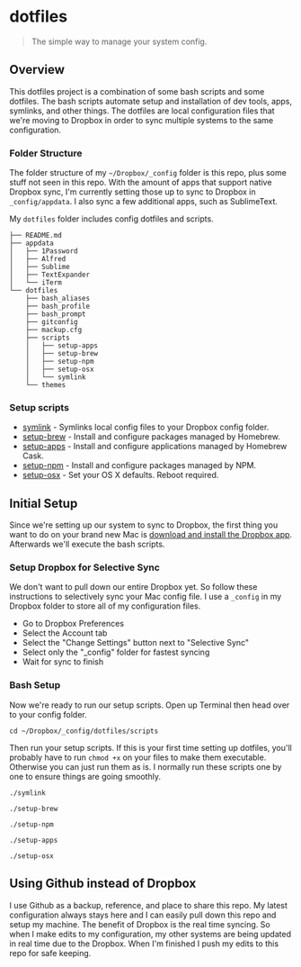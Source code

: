 # dotfiles
> The simple way to manage your system config.



## Overview
This dotfiles project is a combination of some bash scripts and some dotfiles. The bash scripts automate setup and installation of dev tools, apps, symlinks, and other things. The dotfiles are local configuration files that we're moving to Dropbox in order to sync multiple systems to the same configuration.

### Folder Structure
The folder structure of my `~/Dropbox/_config` folder is this repo, plus some stuff not seen in this repo. With the amount of apps that support native Dropbox sync, I'm currently setting those up to sync to Dropbox in `_config/appdata`. I also sync a few additional apps, such as SublimeText.

My `dotfiles` folder includes config dotfiles and scripts.

```shell
├── README.md
├── appdata
│   ├── 1Password
│   ├── Alfred
│   ├── Sublime
│   ├── TextExpander
│   └── iTerm
└── dotfiles
    ├── bash_aliases
    ├── bash_profile
    ├── bash_prompt
    ├── gitconfig
    ├── mackup.cfg
    ├── scripts
    │   ├── setup-apps
    │   ├── setup-brew
    │   ├── setup-npm
    │   ├── setup-osx
    │   └── symlink
    └── themes
```

### Setup scripts

* [symlink](/dotfiles/scripts/symlink) - Symlinks local config files to your Dropbox config folder.
* [setup-brew](/dotfiles/scripts/setup-brew) - Install and configure packages managed by Homebrew.
* [setup-apps](/dotfiles/scripts/setup-apps) - Install and configure applications managed by Homebrew Cask.
* [setup-npm](/dotfiles/scripts/setup-npm) - Install and configure packages managed by NPM.
* [setup-osx](/dotfiles/scripts/setup-osx) - Set your OS X defaults. Reboot required.



## Initial Setup

Since we're setting up our system to sync to Dropbox, the first thing you want to do on your brand new Mac is [download and install the Dropbox app](https://www.dropbox.com/downloading). Afterwards we'll execute the bash scripts.

### Setup Dropbox for Selective Sync
We don't want to pull down our entire Dropbox yet. So follow these instructions to selectively sync your Mac config file. I use a `_config` in my Dropbox folder to store all of my configuration files.

* Go to Dropbox Preferences
* Select the Account tab
* Select the "Change Settings" button next to "Selective Sync"
* Select only the "_config" folder for fastest syncing
* Wait for sync to finish

### Bash Setup
Now we're ready to run our setup scripts. Open up Terminal then head over to your config folder.

```shell
cd ~/Dropbox/_config/dotfiles/scripts
```
Then run your setup scripts. If this is your first time setting up dotfiles, you'll probably have to run `chmod +x` on your files to make them executable. Otherwise you can just run them as is. I normally run these scripts one by one to ensure things are going smoothly.

```shell
./symlink

./setup-brew

./setup-npm

./setup-apps

./setup-osx
```

## Using Github instead of Dropbox
I use Github as a backup, reference, and place to share this repo. My latest configuration always stays here and I can easily pull down this repo and setup my machine. The benefit of Dropbox is the real time syncing. So when I make edits to my configuration, my other systems are being updated in real time due to the Dropbox. When I'm finished I push my edits to this repo for safe keeping.